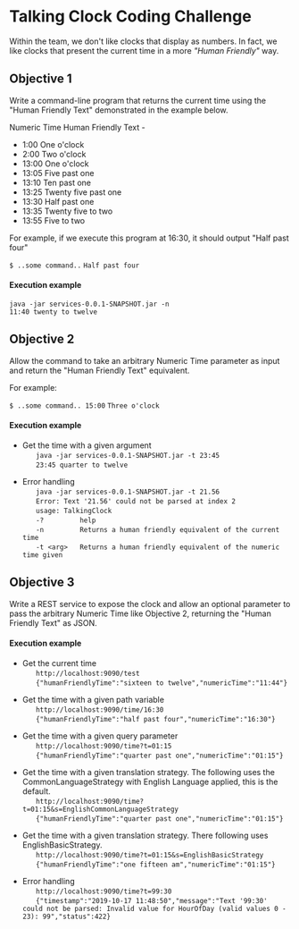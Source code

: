 # Talking Clock Coding Challenge

Within the team, we don't like clocks that display as numbers. In fact, we like clocks that present the current time in 
a more _"Human Friendly"_ way.

## Objective 1

Write a command-line program that returns the current time using the "Human Friendly Text" demonstrated in the example below.

Numeric Time Human Friendly Text -

* 1:00 One o'clock
* 2:00 Two o'clock
* 13:00 One o'clock
* 13:05 Five past one
* 13:10 Ten past one
* 13:25 Twenty five past one
* 13:30 Half past one
* 13:35 Twenty five to two
* 13:55 Five to two

For example, if we execute this program at 16:30, it should output "Half past four"

`$ ..some command..`
`Half past four`

#### Execution example
`java -jar services-0.0.1-SNAPSHOT.jar -n`  
`11:40 twenty to twelve`

## Objective 2

Allow the command to take an arbitrary Numeric Time parameter as input and return the "Human Friendly Text" equivalent.

For example:

`$ ..some command.. 15:00`
`Three o'clock`

#### Execution example
* Get the time with a given argument  
&nbsp;&nbsp;&nbsp;&nbsp;&nbsp;&nbsp;`java -jar services-0.0.1-SNAPSHOT.jar -t 23:45`  
&nbsp;&nbsp;&nbsp;&nbsp;&nbsp;&nbsp;`23:45 quarter to twelve`  

* Error handling  
&nbsp;&nbsp;&nbsp;&nbsp;&nbsp;&nbsp;`java -jar services-0.0.1-SNAPSHOT.jar -t 21.56`   
&nbsp;&nbsp;&nbsp;&nbsp;&nbsp;&nbsp;`Error: Text '21.56' could not be parsed at index 2`  
&nbsp;&nbsp;&nbsp;&nbsp;&nbsp;&nbsp;`usage: TalkingClock`  
&nbsp;&nbsp;&nbsp;&nbsp;&nbsp;&nbsp;`-?         help`  
&nbsp;&nbsp;&nbsp;&nbsp;&nbsp;&nbsp;`-n         Returns a human friendly equivalent of the current time`  
&nbsp;&nbsp;&nbsp;&nbsp;&nbsp;&nbsp;`-t <arg>   Returns a human friendly equivalent of the numeric time given`  


## Objective 3
Write a REST service to expose the clock and allow an optional parameter to pass the arbitrary Numeric Time like Objective 2, returning the "Human Friendly Text" as JSON.

#### Execution example
* Get the current time  
&nbsp;&nbsp;&nbsp;&nbsp;&nbsp;&nbsp;`http://localhost:9090/test`   
&nbsp;&nbsp;&nbsp;&nbsp;&nbsp;&nbsp;`{"humanFriendlyTime":"sixteen to twelve","numericTime":"11:44"}`   

* Get the time with a given path variable  
&nbsp;&nbsp;&nbsp;&nbsp;&nbsp;&nbsp;`http://localhost:9090/time/16:30`  
&nbsp;&nbsp;&nbsp;&nbsp;&nbsp;&nbsp;`{"humanFriendlyTime":"half past four","numericTime":"16:30"}`  

* Get the time with a given query parameter  
&nbsp;&nbsp;&nbsp;&nbsp;&nbsp;&nbsp;`http://localhost:9090/time?t=01:15`  
&nbsp;&nbsp;&nbsp;&nbsp;&nbsp;&nbsp;`{"humanFriendlyTime":"quarter past one","numericTime":"01:15"}`  

* Get the time with a given translation strategy. The following uses the CommonLanguageStrategy with English Language applied, this is the default.      
&nbsp;&nbsp;&nbsp;&nbsp;&nbsp;&nbsp;`http://localhost:9090/time?t=01:15&s=EnglishCommonLanguageStrategy`  
&nbsp;&nbsp;&nbsp;&nbsp;&nbsp;&nbsp;`{"humanFriendlyTime":"quarter past one","numericTime":"01:15"}`  

* Get the time with a given translation strategy.  There following uses EnglishBasicStrategy.   
&nbsp;&nbsp;&nbsp;&nbsp;&nbsp;&nbsp;`http://localhost:9090/time?t=01:15&s=EnglishBasicStrategy`  
&nbsp;&nbsp;&nbsp;&nbsp;&nbsp;&nbsp;`{"humanFriendlyTime":"one fifteen am","numericTime":"01:15"}`  


* Error handling  
&nbsp;&nbsp;&nbsp;&nbsp;&nbsp;&nbsp;`http://localhost:9090/time?t=99:30`   
&nbsp;&nbsp;&nbsp;&nbsp;&nbsp;&nbsp;`{"timestamp":"2019-10-17 11:48:50","message":"Text '99:30' could not be parsed: Invalid value for HourOfDay (valid values 0 - 23): 99","status":422}`  

